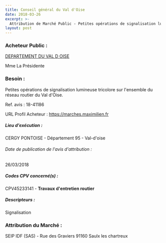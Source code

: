 ```yaml
---
title: Conseil général du Val d'Oise
date: 2018-03-26
excerpt: >-
  Attribution de Marché Public - Petites opérations de signalisation lumineuse tricolore sur l'ensemble du réseau routier du Val d'Oise.
layout: post
---
```


### Acheteur Public : 
<a href="/acheteur-33/siren-229501275"> DEPARTEMENT DU VAL D OISE</a><br/>

Mme La Présidente





### Besoin :

Petites opérations de signalisation lumineuse tricolore sur l'ensemble du réseau routier du Val d'Oise.

Ref. avis : 18-41186

URL Profil Acheteur : https://marches.maximilien.fr

##### Lieu d'exécution :

CERGY PONTOISE - Département 95 - Val-d'oise

###### Date de publication de l'avis d'attribution : 
26/03/2018

##### Codes CPV concerné(s) :
CPV45233141 - **Travaux d'entretien routier** <br/>

##### Descripteurs :
Signalisation <br/>

### Attribution du Marché :
SEIP IDF (SAS) - Rue des Graviers 91160 Saulx les chartreux <br/>

